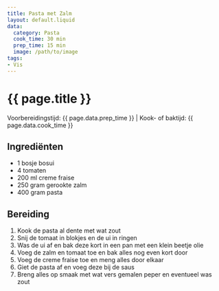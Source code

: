 ```yaml
---
title: Pasta met Zalm
layout: default.liquid
data:
  category: Pasta
  cook_time: 30 min
  prep_time: 15 min
  image: /path/to/image
tags:
- Vis
---
```

# {{ page.title }}

Voorbereidingstijd: {{ page.data.prep_time }} | Kook- of baktijd: {{ page.data.cook_time }}

## Ingrediënten
- 1 bosje bosui
- 4 tomaten
- 200 ml creme fraise
- 250 gram gerookte zalm
- 400 gram pasta

## Bereiding
1. Kook de pasta al dente met wat zout
2. Snij de tomaat in blokjes en de ui in ringen
3. Was de ui af en bak deze kort in een pan met een klein beetje olie
4. Voeg de zalm en tomaat toe en bak alles nog even kort door
5. Voeg de creme fraise toe en meng alles door elkaar
6. Giet de pasta af en voeg deze bij de saus
7. Breng alles op smaak met wat vers gemalen peper en eventueel was zout
